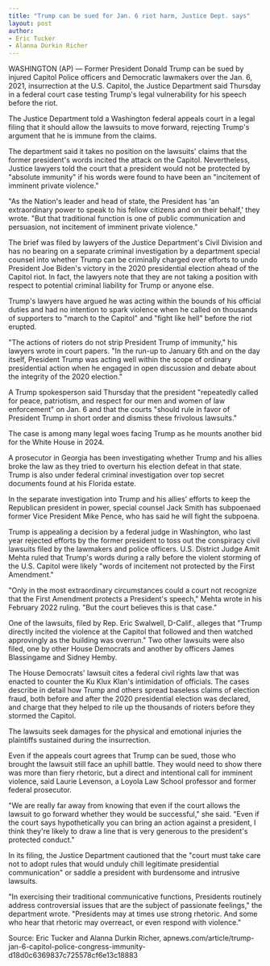 ```yaml
---
title: "Trump can be sued for Jan. 6 riot harm, Justice Dept. says"
layout: post
author:
- Eric Tucker
- Alanna Durkin Richer
---
```


WASHINGTON (AP) — Former President Donald Trump can be sued by injured Capitol Police officers and Democratic lawmakers over the Jan. 6, 2021, insurrection at the U.S. Capitol, the Justice Department said Thursday in a federal court case testing Trump's legal vulnerability for his speech before the riot.

The Justice Department told a Washington federal appeals court in a legal filing that it should allow the lawsuits to move forward, rejecting Trump's argument that he is immune from the claims.

The department said it takes no position on the lawsuits' claims that the former president's words incited the attack on the Capitol. Nevertheless, Justice lawyers told the court that a president would not be protected by "absolute immunity" if his words were found to have been an "incitement of imminent private violence."

"As the Nation's leader and head of state, the President has 'an extraordinary power to speak to his fellow citizens and on their behalf,' they wrote. "But that traditional function is one of public communication and persuasion, not incitement of imminent private violence."

The brief was filed by lawyers of the Justice Department's Civil Division and has no bearing on a separate criminal investigation by a department special counsel into whether Trump can be criminally charged over efforts to undo President Joe Biden's victory in the 2020 presidential election ahead of the Capitol riot. In fact, the lawyers note that they are not taking a position with respect to potential criminal liability for Trump or anyone else.

Trump's lawyers have argued he was acting within the bounds of his official duties and had no intention to spark violence when he called on thousands of supporters to "march to the Capitol" and "fight like hell" before the riot erupted.

"The actions of rioters do not strip President Trump of immunity," his lawyers wrote in court papers. "In the run-up to January 6th and on the day itself, President Trump was acting well within the scope of ordinary presidential action when he engaged in open discussion and debate about the integrity of the 2020 election."

A Trump spokesperson said Thursday that the president "repeatedly called for peace, patriotism, and respect for our men and women of law enforcement" on Jan. 6 and that the courts "should rule in favor of President Trump in short order and dismiss these frivolous lawsuits."

The case is among many legal woes facing Trump as he mounts another bid for the White House in 2024.

A prosecutor in Georgia has been investigating whether Trump and his allies broke the law as they tried to overturn his election defeat in that state. Trump is also under federal criminal investigation over top secret documents found at his Florida estate.

In the separate investigation into Trump and his allies' efforts to keep the Republican president in power, special counsel Jack Smith has subpoenaed former Vice President Mike Pence, who has said he will fight the subpoena.

Trump is appealing a decision by a federal judge in Washington, who last year rejected efforts by the former president to toss out the conspiracy civil lawsuits filed by the lawmakers and police officers. U.S. District Judge Amit Mehta ruled that Trump's words during a rally before the violent storming of the U.S. Capitol were likely "words of incitement not protected by the First Amendment."

"Only in the most extraordinary circumstances could a court not recognize that the First Amendment protects a President's speech," Mehta wrote in his February 2022 ruling. "But the court believes this is that case."

One of the lawsuits, filed by Rep. Eric Swalwell, D-Calif., alleges that "Trump directly incited the violence at the Capitol that followed and then watched approvingly as the building was overrun." Two other lawsuits were also filed, one by other House Democrats and another by officers James Blassingame and Sidney Hemby.

The House Democrats' lawsuit cites a federal civil rights law that was enacted to counter the Ku Klux Klan's intimidation of officials. The cases describe in detail how Trump and others spread baseless claims of election fraud, both before and after the 2020 presidential election was declared, and charge that they helped to rile up the thousands of rioters before they stormed the Capitol.

The lawsuits seek damages for the physical and emotional injuries the plaintiffs sustained during the insurrection.

Even if the appeals court agrees that Trump can be sued, those who brought the lawsuit still face an uphill battle. They would need to show there was more than fiery rhetoric, but a direct and intentional call for imminent violence, said Laurie Levenson, a Loyola Law School professor and former federal prosecutor.

"We are really far away from knowing that even if the court allows the lawsuit to go forward whether they would be successful," she said. "Even if the court says hypothetically you can bring an action against a president, I think they're likely to draw a line that is very generous to the president's protected conduct."

In its filing, the Justice Department cautioned that the "court must take care not to adopt rules that would unduly chill legitimate presidential communication" or saddle a president with burdensome and intrusive lawsuits.

"In exercising their traditional communicative functions, Presidents routinely address controversial issues that are the subject of passionate feelings," the department wrote. "Presidents may at times use strong rhetoric. And some who hear that rhetoric may overreact, or even respond with violence."

Source: Eric Tucker and Alanna Durkin Richer, apnews.com/article/trump-jan-6-capitol-police-congress-immunity-d18d0c6369837c725578cf6e13c18883
